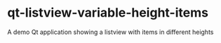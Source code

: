 # qt-listview-variable-height-items
A demo Qt application showing a listview with items in different heights
